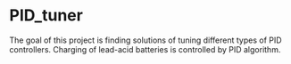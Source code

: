 # PID_tuner
The goal of this project is finding solutions of tuning different types of PID controllers. Charging of lead-acid batteries is controlled by PID algorithm.
